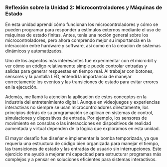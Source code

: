 ### Reflexión sobre la Unidad 2: Microcontroladores y Máquinas de Estado
En esta unidad aprendí cómo funcionan los microcontroladores y cómo se pueden programar para responder a estímulos externos mediante el uso de máquinas de estado finitas. Antes, tenía una noción general sobre los microcontroladores, pero ahora comprendo mejor su importancia en la interacción entre hardware y software, así como en la creación de sistemas dinámicos y automatizados.

Uno de los aspectos más interesantes fue experimentar con el micro:bit y ver cómo un código relativamente simple puede controlar entradas y salidas para generar respuestas en tiempo real. Al trabajar con botones, sensores y la pantalla LED, entendí la importancia de manejar correctamente los eventos y las transiciones de estado para evitar errores en la ejecución.

Además, me llamó la atención la aplicación de estos conceptos en la industria del entretenimiento digital. Aunque en videojuegos y experiencias interactivas no siempre se usan microcontroladores directamente, los principios detrás de su programación se aplican en sistemas de control, simulaciones y dispositivos de entrada. Por ejemplo, los sensores de movimiento en consolas o las interacciones en dispositivos de realidad aumentada y virtual dependen de la lógica que exploramos en esta unidad.

El mayor desafío fue diseñar e implementar la bomba temporizada, ya que requería una estructura de código bien organizada para manejar el tiempo, las transiciones de estado y las entradas de usuario sin interrupciones. Este ejercicio me ayudó a mejorar mi capacidad para estructurar programas más complejos y a pensar en soluciones eficientes para sistemas interactivos.
